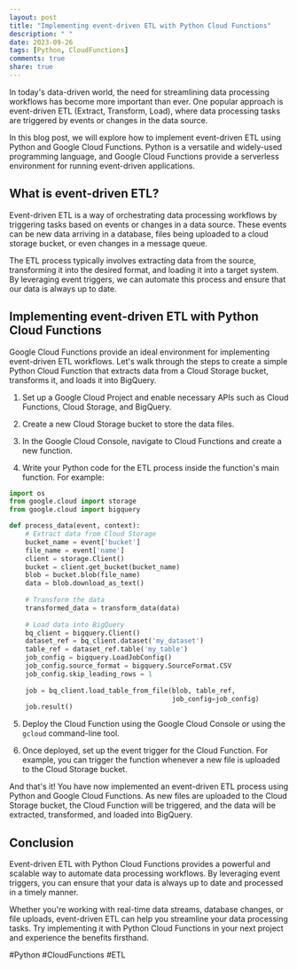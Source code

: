 ```yaml
---
layout: post
title: "Implementing event-driven ETL with Python Cloud Functions"
description: " "
date: 2023-09-26
tags: [Python, CloudFunctions]
comments: true
share: true
---
```


In today's data-driven world, the need for streamlining data processing workflows has become more important than ever. One popular approach is event-driven ETL (Extract, Transform, Load), where data processing tasks are triggered by events or changes in the data source.

In this blog post, we will explore how to implement event-driven ETL using Python and Google Cloud Functions. Python is a versatile and widely-used programming language, and Google Cloud Functions provide a serverless environment for running event-driven applications.

## What is event-driven ETL?

Event-driven ETL is a way of orchestrating data processing workflows by triggering tasks based on events or changes in a data source. These events can be new data arriving in a database, files being uploaded to a cloud storage bucket, or even changes in a message queue.

The ETL process typically involves extracting data from the source, transforming it into the desired format, and loading it into a target system. By leveraging event triggers, we can automate this process and ensure that our data is always up to date.

## Implementing event-driven ETL with Python Cloud Functions

Google Cloud Functions provide an ideal environment for implementing event-driven ETL workflows. Let's walk through the steps to create a simple Python Cloud Function that extracts data from a Cloud Storage bucket, transforms it, and loads it into BigQuery.

1. Set up a Google Cloud Project and enable necessary APIs such as Cloud Functions, Cloud Storage, and BigQuery.

2. Create a new Cloud Storage bucket to store the data files.

3. In the Google Cloud Console, navigate to Cloud Functions and create a new function.

4. Write your Python code for the ETL process inside the function's main function. For example:

```python
import os
from google.cloud import storage
from google.cloud import bigquery

def process_data(event, context):
    # Extract data from Cloud Storage
    bucket_name = event['bucket']
    file_name = event['name']
    client = storage.Client()
    bucket = client.get_bucket(bucket_name)
    blob = bucket.blob(file_name)
    data = blob.download_as_text()
    
    # Transform the data
    transformed_data = transform_data(data)
    
    # Load data into BigQuery
    bq_client = bigquery.Client()
    dataset_ref = bq_client.dataset('my_dataset')
    table_ref = dataset_ref.table('my_table')
    job_config = bigquery.LoadJobConfig()
    job_config.source_format = bigquery.SourceFormat.CSV
    job_config.skip_leading_rows = 1
    
    job = bq_client.load_table_from_file(blob, table_ref,
                                         job_config=job_config)
    job.result()
```

5. Deploy the Cloud Function using the Google Cloud Console or using the `gcloud` command-line tool.

6. Once deployed, set up the event trigger for the Cloud Function. For example, you can trigger the function whenever a new file is uploaded to the Cloud Storage bucket.

And that's it! You have now implemented an event-driven ETL process using Python and Google Cloud Functions. As new files are uploaded to the Cloud Storage bucket, the Cloud Function will be triggered, and the data will be extracted, transformed, and loaded into BigQuery.

## Conclusion

Event-driven ETL with Python Cloud Functions provides a powerful and scalable way to automate data processing workflows. By leveraging event triggers, you can ensure that your data is always up to date and processed in a timely manner.

Whether you're working with real-time data streams, database changes, or file uploads, event-driven ETL can help you streamline your data processing tasks. Try implementing it with Python Cloud Functions in your next project and experience the benefits firsthand.

#Python #CloudFunctions #ETL